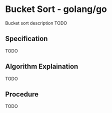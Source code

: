 # Bucket Sort - golang/go

Bucket sort description TODO

## Specification

TODO

## Algorithm Explaination

TODO

## Procedure

TODO